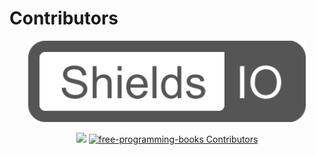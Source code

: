 # Contributors

<p align="center">
    <img src="https://raw.githubusercontent.com/badges/shields/master/readme-logo.svg?sanitize=true"
        height="130">
</p>
<p align="center">
    <a href="https://github.com/badges/shields/graphs/contributors" alt="Contributors">
        <img src="https://github.com/EbookFoundation/free-programming-books/graphs/contributors" /></a>


<a href="https://github.com/EbookFoundation/free-programming-books/graphs/contributors">
  <img src="https://contrib.rocks/image?repo=EbookFoundation/free-programming-books"  alt="free-programming-books Contributors"/>
